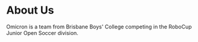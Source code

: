 # About Us

Omicron is a team from Brisbane Boys' College competing in the RoboCup Junior Open Soccer division.